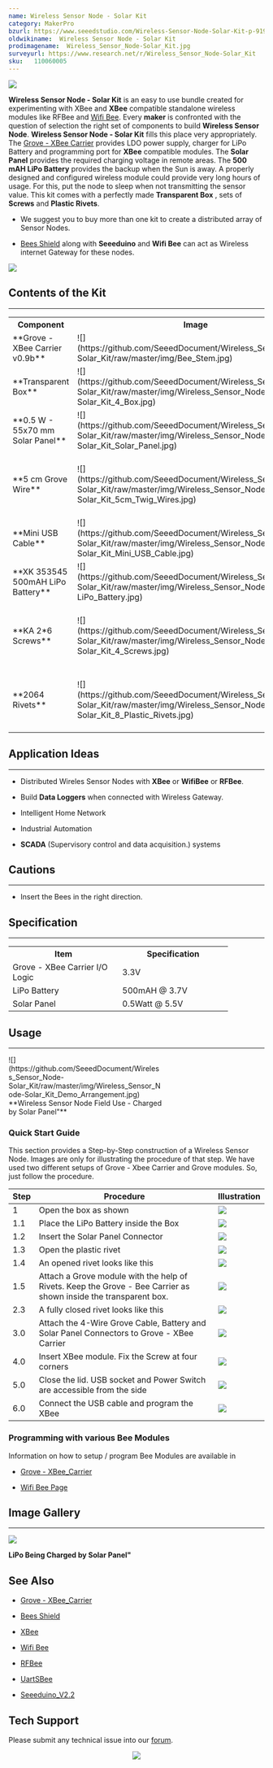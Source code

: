 ```yaml
---
name: Wireless Sensor Node - Solar Kit
category: MakerPro
bzurl: https://www.seeedstudio.com/Wireless-Sensor-Node-Solar-Kit-p-919.html
oldwikiname:  Wireless Sensor Node - Solar Kit
prodimagename:  Wireless_Sensor_Node-Solar_Kit.jpg
surveyurl: https://www.research.net/r/Wireless_Sensor_Node-Solar_Kit
sku:   110060005
---
```

![](https://github.com/SeeedDocument/Wireless_Sensor_Node-Solar_Kit/raw/master/img/Wireless_Sensor_Node-Solar_Kit.jpg)

**Wireless Sensor Node - Solar Kit** is an easy to use bundle created for experimenting with XBee and **XBee** compatible standalone wireless modules like RFBee and [Wifi Bee](/Wifi_Bee "Wifi Bee"). Every **maker** is confronted with the question of selection the right set of components to build **Wireless Sensor Node**. **Wireless Sensor Node - Solar Kit** fills this place very appropriately. The [Grove - XBee Carrier](/Grove-XBee_Carrier "Grove - XBee Carrier") provides LDO power supply, charger for LiPo Battery and programming port for **XBee** compatible modules. The **Solar Panel** provides the required charging voltage in remote areas. The **500 mAH LiPo Battery** provides the backup when the Sun is away. A properly designed and configured wireless module could provide very long hours of usage. For this, put the node to sleep when not transmitting the sensor value. This kit comes with a perfectly made **Transparent Box** , sets of **Screws** and **Plastic Rivets**.

*   We suggest you to buy more than one kit to create a distributed array of Sensor Nodes.

*   [Bees Shield](/Bees_Shield "Bees Shield") along with **Seeeduino** and **Wifi Bee** can act as Wireless internet Gateway for these nodes.

[![](https://github.com/SeeedDocument/Seeed-WiKi/raw/master/docs/images/300px-Get_One_Now_Banner-ragular.png)](https://www.seeedstudio.com/Wireless-Sensor-Node-Solar-Kit-p-919.html)

##   Contents of the Kit
---
<table>
<tr>
<th> Component
</th>
<th> Image
</th>
<th> Description
</th>
<th> Quantity
</th></tr>
<tr>
<td> **Grove - XBee Carrier v0.9b**
</td>
<td> ![](https://github.com/SeeedDocument/Wireless_Sensor_Node-Solar_Kit/raw/master/img/Bee_Stem.jpg)
</td>
<td> Base board for XBee nodes
</td>
<td> 1
</td></tr>
<tr>
<td> **Transparent Box**
</td>
<td> ![](https://github.com/SeeedDocument/Wireless_Sensor_Node-Solar_Kit/raw/master/img/Wireless_Sensor_Node-Solar_Kit_4_Box.jpg)
</td>
<td> Enclosure for Node Components
</td>
<td> 1
</td></tr>
<tr>
<td> **0.5 W - 55x70 mm Solar Panel**
</td>
<td> ![](https://github.com/SeeedDocument/Wireless_Sensor_Node-Solar_Kit/raw/master/img/Wireless_Sensor_Node-Solar_Kit_Solar_Panel.jpg)
</td>
<td> Charging Power Supply
</td>
<td> 1
</td></tr>
<tr>
<td> **5 cm Grove Wire**
</td>
<td> ![](https://github.com/SeeedDocument/Wireless_Sensor_Node-Solar_Kit/raw/master/img/Wireless_Sensor_Node-Solar_Kit_5cm_Twig_Wires.jpg)
</td>
<td> 4 Wire Cable to attach Grove modules to Grove - XBee Carrier
</td>
<td> 2
</td></tr>
<tr>
<td> **Mini USB Cable**
</td>
<td> ![](https://github.com/SeeedDocument/Wireless_Sensor_Node-Solar_Kit/raw/master/img/Wireless_Sensor_Node-Solar_Kit_Mini_USB_Cable.jpg)
</td>
<td> Programming Cable
</td>
<td> 1
</td></tr>
<tr>
<td> **XK 353545 500mAH LiPo Battery**
</td>
<td> ![](https://github.com/SeeedDocument/Wireless_Sensor_Node-Solar_Kit/raw/master/img/Wireless_Sensor_Node-LiPo_Battery.jpg)
</td>
<td> Lithium Ion Battery
</td>
<td> 1
</td></tr>
<tr>
<td> **KA 2*6 Screws**
</td>
<td> ![](https://github.com/SeeedDocument/Wireless_Sensor_Node-Solar_Kit/raw/master/img/Wireless_Sensor_Node-Solar_Kit_4_Screws.jpg)
</td>
<td> Metal Screws for fixing Grove - XBee Carrier to Box
</td>
<td> 4
</td></tr>
<tr>
<td> **2064 Rivets**
</td>
<td> ![](https://github.com/SeeedDocument/Wireless_Sensor_Node-Solar_Kit/raw/master/img/Wireless_Sensor_Node-Solar_Kit_8_Plastic_Rivets.jpg)
</td>
<td> Plastic rivets for attaching Grove modules to Grove - XBee Carrier
</td>
<td> 8
</td></tr></table>

##   Application Ideas
---
*   Distributed Wireles Sensor Nodes with **XBee** or **WifiBee** or **RFBee**.

*   Build **Data Loggers** when connected with Wireless Gateway.

*   Intelligent Home Network

*   Industrial Automation

*   **SCADA** (Supervisory control and data acquisition.) systems

##   Cautions
---
*   Insert the Bees in the right direction.

##   Specification
---
<table>
<tr>
<th> Item
</th>
<th> Specification
</th></tr>
<tr>
<td width="200px"> Grove - XBee Carrier I/O Logic
</td>
<td width="200px"> 3.3V
</td></tr>
<tr>
<td> LiPo Battery
</td>
<td> 500mAH @ 3.7V
</td></tr>
<tr>
<td> Solar Panel
</td>
<td> 0.5Watt @ 5.5V
</td></tr></table>

##   Usage
---
<div class="thumb tnone"><div class="thumbinner" style="width:302px;">![](https://github.com/SeeedDocument/Wireless_Sensor_Node-Solar_Kit/raw/master/img/Wireless_Sensor_Node-Solar_Kit_Demo_Arrangement.jpg) <div class="thumbcaption">**Wireless Sensor Node Field Use - Charged by Solar Panel"**</div></div></div>

###   Quick Start Guide

This section provides a Step-by-Step construction of a Wireless Sensor Node. Images are only for illustrating the procedure of that step. We have used two different setups of Grove - Xbee Carrier and Grove modules. So, just follow the procedure.

| Step | Procedure                                                                                                        | Illustration                                                                                                                                 |
|------|------------------------------------------------------------------------------------------------------------------|----------------------------------------------------------------------------------------------------------------------------------------------|
| 1    | Open the box as shown                                                                                            | ![](https://github.com/SeeedDocument/Wireless_Sensor_Node-Solar_Kit/raw/master/img/Wireless_Sensor_Node-Solar_Kit_Top_PlaceForOpening.jpg)   |
| 1.1  | Place the LiPo Battery inside the Box                                                                            | ![](https://github.com/SeeedDocument/Wireless_Sensor_Node-Solar_Kit/raw/master/img/Wireless_Sensor_Node-Solar_Kit_Placing_Battery.jpg)       |
| 1.2  | Insert the Solar Panel Connector                                                                                 | ![](https://github.com/SeeedDocument/Wireless_Sensor_Node-Solar_Kit/raw/master/img/Wireless_Sensor_Node-Solar_Kit_Construction1.jpg)         |
| 1.3  | Open the plastic rivet                                                                                           | ![](https://github.com/SeeedDocument/Wireless_Sensor_Node-Solar_Kit/raw/master/img/Wireless_Sensor_Node-Solar_Kit_Box_Plastic_Rivet1.jpg)    |
| 1.4  | An opened rivet looks like this                                                                                  | ![](https://github.com/SeeedDocument/Wireless_Sensor_Node-Solar_Kit/raw/master/img/Wireless_Sensor_Node-Solar_Kit_Box_Plastic_Rivet2.jpg)    |
| 1.5  | Attach a Grove module with the help of Rivets. Keep the Grove - Bee Carrier as shown inside the transparent box. | ![](https://github.com/SeeedDocument/Wireless_Sensor_Node-Solar_Kit/raw/master/img/Wireless_Sensor_Node-Solar_Kit_Construction2.jpg)         |
| 2.3  | A fully closed rivet looks like this                                                                             | ![](https://github.com/SeeedDocument/Wireless_Sensor_Node-Solar_Kit/raw/master/img/Wireless_Sensor_Node-Solar_Kit_Rivet_Bottom.jpg)          |
| 3.0  | Attach the 4-Wire Grove Cable, Battery and Solar Panel Connectors to Grove - XBee Carrier                        | ![](https://github.com/SeeedDocument/Wireless_Sensor_Node-Solar_Kit/raw/master/img/Wireless_Sensor_Node-Solar_Kit_TwigConnection.jpg)        |
| 4.0  | Insert XBee module. Fix the Screw at four corners                                                                | ![](https://github.com/SeeedDocument/Wireless_Sensor_Node-Solar_Kit/raw/master/img/Wireless_Sensor_Node-Solar_Kit_Fix_Screw.jpg)             |
| 5.0  | Close the lid. USB socket and Power Switch are accessible from the side                                          | ![](https://github.com/SeeedDocument/Wireless_Sensor_Node-Solar_Kit/raw/master/img/Wireless_Sensor_Node-Solar_Kit_Wires_Switch_USB_Side.jpg) |
| 6.0  | Connect the USB cable and program the XBee                                                                       | ![](https://github.com/SeeedDocument/Wireless_Sensor_Node-Solar_Kit/raw/master/img/Wireless_Sensor_Node-Solar_Kit_USBProgramming.jpg)        |

###  Programming with various Bee Modules

Information on how to setup / program Bee Modules are available in

*   [Grove - XBee_Carrier](/Grove-XBee_Carrier "Grove - XBee Carrier")

*   [Wifi Bee Page ](/Wifi_Bee "Wifi Bee")

##  Image Gallery
---
![](https://github.com/SeeedDocument/Wireless_Sensor_Node-Solar_Kit/raw/master/img/Bee_Stem_with_LiPOBattery_Being_Charged_By_SolarCell.jpg)

**LiPo Being Charged by Solar Panel"**

##   See Also

*   [Grove - XBee_Carrier](/Grove-XBee_Carrier "Grove - XBee Carrier")

*   [Bees Shield](/Bees_Shield "Bees Shield")

*   [XBee](/XBee_Shield_V2.0 "XBee_Shield_V2.0")

*   [Wifi Bee](/Wifi_Bee "Wifi Bee")

*   [RFBee](/RFbee_V1.1-Wireless_Arduino_compatible_node "RFbee_V1.1-Wireless_Arduino_compatible_node")

*   [UartSBee](/UartSBee_V3.1 "UartSBee_V3.1")

*   [Seeeduino_V2.2](/Seeeduino_V2.2 "Seeeduino V2.2")

## Tech Support
Please submit any technical issue into our [forum](http://forum.seeedstudio.com/). <br /><p style="text-align:center"><a href="https://www.seeedstudio.com/act-4.html?utm_source=wiki&utm_medium=wikibanner&utm_campaign=newproducts" target="_blank"><img src="https://github.com/SeeedDocument/Wiki_Banner/raw/master/new_product.jpg" /></a></p>